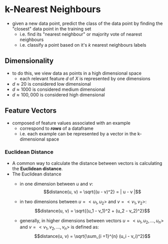 # k-Nearest Neighbours
- given a new data point, predict the class of the data point by finding the "closest" data point in the training set
	- i.e. find its "nearest neighbour" or majority vote of nearest neighbours
	- i.e. classify a point based on it's $k$ nearest neighbours labels
## Dimensionality
- to do this, we view data as points in a high dimensional space
	- each relevant feature $d$ of $X$ is represented by one dimensions
- $d \approx 20$ is considered low dimensional
- $d \approx 1000$ is considered medium dimensional 
- $d \approx 100,000$ is considered high dimensional 
## Feature Vectors
- composed of feature values associated with an example
	- correspond to ***rows*** of a dataframe
	- i.e. each example can be represented by a vector in the k-dimensional space
### Euclidean Distance
- A common way to calculate the distance between vectors is calculating the **Euclidean distance**. 
- The Euclidean distance 
  - in one dimension between $u$ and $v$: $$distance(u, v) = \sqrt{(u - v)^2} = | u - v |$$

  - in two dimensions between $u = <u_1, u_2>$ and $v = <v_1, v_2>$: $$distance(u, v) = \sqrt{(u_1 - v_1)^2 + (u_2 - v_2)^2}$$

  - generally, in higher dimensions between vectors $u = <u_1, u_2, \dots, u_n>$ and $v = <v_1, v_2, \dots, v_n>$ is defined as: $$distance(u, v) = \sqrt{\sum_{i =1}^{n} (u_i - v_i)^2}$$ 
